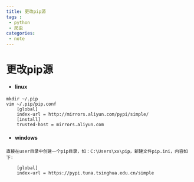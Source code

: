 ```yaml
---
title: 更改pip源
tags :
 - python
 - 爬虫
categories:
 - note
---
```

# 更改pip源

* #### linux

```shell
mkdir ~/.pip 
vim ~/.pip/pip.conf
	[global]
	index-url = http://mirrors.aliyun.com/pypi/simple/
	[install]
	trusted-host = mirrors.aliyun.com
```

* #### windows

```shell
直接在user目录中创建一个pip目录，如：C:\Users\xx\pip，新建文件pip.ini，内容如下:

	[global]
	index-url = https://pypi.tuna.tsinghua.edu.cn/simple
```

